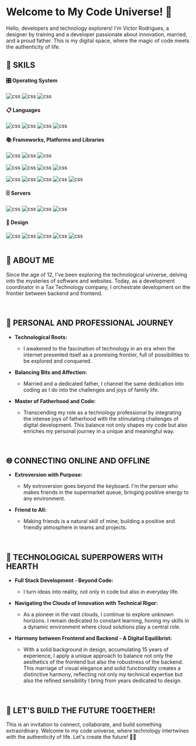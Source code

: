 # Welcome to My Code Universe! 🌌

Hello, developers and technology explorers! I'm Victor Rodrigues, a designer by training and a developer passionate about innovation, married, and a proud father. This is my digital space, where the magic of code meets the authenticity of life.

## 💪 SKILS
#### 🎛️ Operating System
<div style="display: inline_block">
  <img align="center" alt="css" src="https://img.shields.io/badge/Linux-FCC624?style=for-the-badge&logo=linux&logoColor=black" />
  <img align="center" alt="css" src="https://img.shields.io/badge/mac%20os-000000?style=for-the-badge&logo=apple&logoColor=white" />
  <img align="center" alt="css" src="https://img.shields.io/badge/Windows-0078D6?style=for-the-badge&logo=windows&logoColor=white" />
</div>

#### 📋 Languages
<div style="display: inline_block">
  <img align="center" alt="css" src="https://img.shields.io/badge/javascript-%23323330.svg?style=for-the-badge&logo=javascript&logoColor=%23F7DF1E" />
  <img align="center" alt="css" src="https://img.shields.io/badge/typescript-%23007ACC.svg?style=for-the-badge&logo=typescript&logoColor=white" />
  <img align="center" alt="css" src="https://img.shields.io/badge/python-3670A0?style=for-the-badge&logo=python&logoColor=ffdd54" />
  <img align="center" alt="css" src="https://img.shields.io/badge/shell_script-%23121011.svg?style=for-the-badge&logo=gnu-bash&logoColor=white" />
</div>

#### 📚 Frameworks, Platforms and Libraries
<div style="display: inline_block">
  <img align="center" alt="css" src="https://img.shields.io/badge/react-%2320232a.svg?style=for-the-badge&logo=react&logoColor=%2361DAFB" />
  <img align="center" alt="css" src="https://img.shields.io/badge/Next-black?style=for-the-badge&logo=next.js&logoColor=white" />
  <img align="center" alt="css" src="https://img.shields.io/badge/react_native-%2320232a.svg?style=for-the-badge&logo=react&logoColor=%2361DAFB" />
</div>
<p/>
<div style="display: inline_block;">
  <img align="center" alt="css" src="https://img.shields.io/badge/NPM-%23CB3837.svg?style=for-the-badge&logo=npm&logoColor=white" />
  <img align="center" alt="css" src="https://img.shields.io/badge/redux-%23593d88.svg?style=for-the-badge&logo=redux&logoColor=white" />
  <img align="center" alt="css" src="https://img.shields.io/badge/nestjs-%23E0234E.svg?style=for-the-badge&logo=nestjs&logoColor=white" />
  <img align="center" alt="css" src="https://img.shields.io/badge/node.js-6DA55F?style=for-the-badge&logo=node.js&logoColor=white" />
</div>
<p/>
<div style="display: inline_block">
  <img align="center" alt="css" src="https://img.shields.io/badge/styled--components-DB7093?style=for-the-badge&logo=styled-components&logoColor=white" />
  <img align="center" alt="css" src="https://img.shields.io/badge/tailwindcss-%2338B2AC.svg?style=for-the-badge&logo=tailwind-css&logoColor=white" />
  <img align="center" alt="css" src="https://img.shields.io/badge/MUI-%230081CB.svg?style=for-the-badge&logo=mui&logoColor=white" />
  <img align="center" alt="css" src="https://img.shields.io/badge/-AntDesign-%230170FE?style=for-the-badge&logo=ant-design&logoColor=white" />
  <img align="center" alt="css" src="https://img.shields.io/badge/bootstrap-%238511FA.svg?style=for-the-badge&logo=bootstrap&logoColor=white" />
</div>

#### 🗄️ Servers
<div style="display: inline_block">
  <img align="center" alt="css" src="https://img.shields.io/badge/nginx-%23009639.svg?style=for-the-badge&logo=nginx&logoColor=white" />
  <img align="center" alt="css" src="https://img.shields.io/badge/apache-%23D42029.svg?style=for-the-badge&logo=apache&logoColor=white" />
  <img align="center" alt="css" src="https://img.shields.io/badge/jenkins-%232C5263.svg?style=for-the-badge&logo=jenkins&logoColor=white" />
  <img align="center" alt="css" src="https://img.shields.io/badge/gunicorn-%298729.svg?style=for-the-badge&logo=gunicorn&logoColor=white" />
</div>


#### 🎨 Design
<div style="display: inline_block">
  <img align="center" alt="css" src="https://img.shields.io/badge/adobe%20photoshop-%2331A8FF.svg?style=for-the-badge&logo=adobe%20photoshop&logoColor=white" />
  <img align="center" alt="css" src="https://img.shields.io/badge/adobe%20illustrator-%23FF9A00.svg?style=for-the-badge&logo=adobe%20illustrator&logoColor=white" />
  <img align="center" alt="css" src="https://img.shields.io/badge/Adobe%20After%20Effects-9999FF.svg?style=for-the-badge&logo=Adobe%20After%20Effects&logoColor=white" />
  <img align="center" alt="css" src="https://img.shields.io/badge/figma-%23F24E1E.svg?style=for-the-badge&logo=figma&logoColor=white" />
  <img align="center" alt="css" src="https://img.shields.io/badge/Canva-%2300C4CC.svg?style=for-the-badge&logo=Canva&logoColor=white" />
</div>

<br/>

## 🚀 ABOUT ME
Since the age of 12, I've been exploring the technological universe, delving into the mysteries of software and websites. Today, as a development coordinator in a Tax Technology company, I orchestrate development on the frontier between backend and frontend.

<br/>

## 💖 PERSONAL AND PROFESSIONAL JOURNEY
- **Technological Roots:**
  - I awakened to the fascination of technology in an era when the internet presented itself as a promising frontier, full of possibilities to be explored and conquered.

- **Balancing Bits and Affection:**
  - Married and a dedicated father, I channel the same dedication into coding as I do into the challenges and joys of family life.

- **Master of Fatherhood and Code:**
  - Transcending my role as a technology professional by integrating the intense joys of fatherhood with the stimulating challenges of digital development. This balance not only shapes my code but also enriches my personal journey in a unique and meaningful way.

<br/>

## 🌐 CONNECTING ONLINE AND OFFLINE
- **Extroversion with Purpose:**
  - My extroversion goes beyond the keyboard. I'm the person who makes friends in the supermarket queue, bringing positive energy to any environment.

- **Friend to All:**
  - Making friends is a natural skill of mine, building a positive and friendly atmosphere in teams and projects.

<br/>

## 🚀 TECHNOLOGICAL SUPERPOWERS WITH HEARTH
- **Full Stack Development - Beyond Code:**
  - I turn ideas into reality, not only in code but also in everyday life.

- **Navigating the Clouds of Innovation with Technical Rigor:**
  - As a pioneer in the vast clouds, I continue to explore unknown horizons. I remain dedicated to constant learning, honing my skills in a dynamic environment where cloud solutions play a central role.

- **Harmony between Frontend and Backend - A Digital Equilibrist:**
  - With a solid background in design, accumulating 15 years of experience, I apply a unique approach to balance not only the aesthetics of the frontend but also the robustness of the backend. This marriage of visual elegance and solid functionality creates a distinctive harmony, reflecting not only my technical expertise but also the refined sensibility I bring from years dedicated to design.

<br/>

## 🌟 LET'S BUILD THE FUTURE TOGETHER!
This is an invitation to connect, collaborate, and build something extraordinary. Welcome to my code universe, where technology intertwines with the authenticity of life. Let's create the future! 🚀✨
